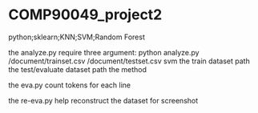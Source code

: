 # COMP90049_project2
python;sklearn;KNN;SVM;Random Forest

the analyze.py require three argument:  python analyze.py /document/trainset.csv /document/testset.csv svm
    the train dataset path
    the test/evaluate dataset path
    the method

the eva.py count tokens for each line

the re-eva.py help reconstruct the dataset for screenshot

